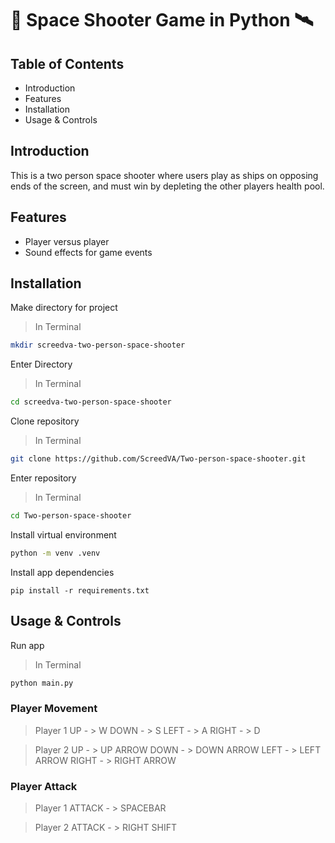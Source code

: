 # 🚀 Space Shooter Game in Python 🛰️

## Table of Contents
- Introduction
- Features
- Installation
- Usage & Controls

## Introduction
This is a two person space shooter where users play as ships on opposing ends of
the screen, and must win by depleting the other players health pool.

## Features
- Player versus player
- Sound effects for game events


## Installation 

Make directory for project
> In Terminal
```bash
mkdir screedva-two-person-space-shooter
```
Enter Directory
> In Terminal
```bash
cd screedva-two-person-space-shooter
```

Clone repository
> In Terminal
```bash
git clone https://github.com/ScreedVA/Two-person-space-shooter.git
```

Enter repository
> In Terminal
```bash
cd Two-person-space-shooter
```

Install virtual environment
```bash
python -m venv .venv
```

Install app dependencies
```
pip install -r requirements.txt
```


## Usage & Controls

Run app
> In Terminal
```bash
python main.py
```

### Player Movement
> Player 1
UP - > W
DOWN - > S
LEFT - > A
RIGHT - > D

> Player 2
UP - > UP ARROW
DOWN - > DOWN ARROW
LEFT - > LEFT ARROW
RIGHT - > RIGHT ARROW

### Player Attack
> Player 1
ATTACK - > SPACEBAR

> Player 2
ATTACK - > RIGHT SHIFT
